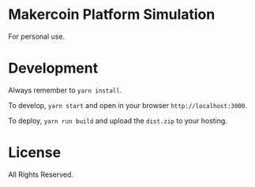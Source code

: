 # Makercoin Platform Simulation

For personal use.

# Development

Always remember to `yarn install`.

To develop, `yarn start` and open in your browser `http://localhost:3000`.

To deploy, `yarn run build` and upload the `dist.zip` to your hosting.

# License

All Rights Reserved.
